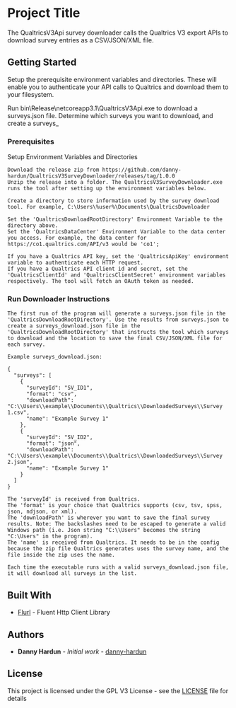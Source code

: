 # Project Title

The QualtricsV3Api survey downloader calls the Qualtrics V3 export APIs to download survey entries as a CSV/JSON/XML file.

## Getting Started

Setup the prerequisite environment variables and directories. These will enable you to authenticate your API calls to Qualtrics and download them to your filesystem.

Run bin\Release\netcoreapp3.1\QualtricsV3Api.exe to download a surveys.json file. Determine which surveys you want to download, and create a surveys_

### Prerequisites

Setup Environment Variables and Directories

```
Download the release zip from https://github.com/danny-hardun/QualtricsV3SurveyDownloader/releases/tag/1.0.0
Unzip the release into a folder. The QualtricsV3SurveyDownloader.exe runs the tool after setting up the environment variables below.

Create a directory to store information used by the survey download tool. For example, C:\Users\%user%\Documents\QualtricsDownloader

Set the 'QualtricsDownloadRootDirectory' Environment Variable to the directory above.
Set the 'QualtricsDataCenter' Environment Variable to the data center you access. For example, the data center for https://co1.qualtrics.com/API/v3 would be 'co1';

If you have a Qualtrics API key, set the 'QualtricsApiKey' environment variable to authenticate each HTTP request.
If you have a Qualtrics API client id and secret, set the 'QualtricsClientId' and 'QualtricsClientSecret' environment variables respectively. The tool will fetch an OAuth token as needed.
```

### Run Downloader Instructions

```
The first run of the program will generate a surveys.json file in the 'QualtricsDownloadRootDirectory'. Use the results from surveys.json to create a surveys_download.json file in the 'QualtricsDownloadRootDirectory' that instructs the tool which surveys to download and the location to save the final CSV/JSON/XML file for each survey.

Example surveys_download.json:

{
  "surveys": [
    {
      "surveyId": "SV_ID1",
      "format": "csv",
      "downloadPath": "C:\\Users\\example\\Documents\\Qualtrics\\DownloadedSurveys\\Survey 1.csv",
	  "name": "Example Survey 1"
    },
    {
      "surveyId": "SV_ID2",
      "format": "json",
      "downloadPath": "C:\\Users\\example\\Documents\\Qualtrics\\DownloadedSurveys\\Survey 2.json",
	  "name": "Example Survey 1"
    }
  ]
}

The 'surveyId' is received from Qualtrics.
The 'format' is your choice that Qualtrics supports (csv, tsv, spss, json, ndjson, or xml).
The 'downloadPath' is wherever you want to save the final survey results. Note: The backslashes need to be escaped to generate a valid Windows path (i.e. Json string "C:\\Users" becomes the string "C:\Users" in the program).
The 'name' is received from Qualtrics. It needs to be in the config because the zip file Qualtrics generates uses the survey name, and the file inside the zip uses the name.

Each time the executable runs with a valid surveys_download.json file, it will download all surveys in the list.
```

## Built With

* [Flurl](https://github.com/tmenier/Flurl/) - Fluent Http Client Library

## Authors

* **Danny Hardun** - *Initial work* - [danny-hardun](https://github.com/danny-hardun)

## License

This project is licensed under the GPL V3 License - see the [LICENSE](LICENSE) file for details
